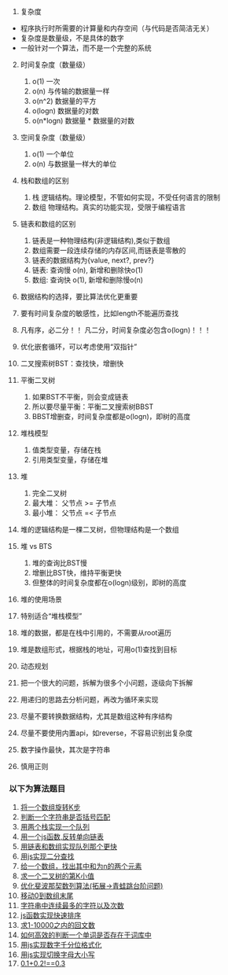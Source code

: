 1. 复杂度
* 程序执行时所需要的计算量和内存空间（与代码是否简洁无关）
* 复杂度是数量级，不是具体的数字
* 一般针对一个算法，而不是一个完整的系统

2. 时间复杂度（数量级）
   1. o(1) 一次
   2. o(n) 与传输的数据量一样
   3. o(n^2) 数据量的平方
   4. o(logn) 数据量的对数
   5. o(n*logn) 数据量 * 数据量的对数

3. 空间复杂度（数量级）
   1. o(1) 一个单位
   2. o(n) 与数据量一样大的单位

4. 栈和数组的区别
   1. 栈     逻辑结构。理论模型，不管如何实现，不受任何语言的限制
   2. 数组   物理结构。真实的功能实现，受限于编程语言

5. 链表和数组的区别
   1. 链表是一种物理结构(非逻辑结构),类似于数组
   2. 数组需要一段连续存储的内存区间,而链表是零散的
   3. 链表的数据结构为{value, next?, prev?}
   4. 链表: 查询慢 o(n), 新增和删除快o(1)
   5. 数组: 查询快 o(1), 新增和删除慢o(n)

6. 数据结构的选择，要比算法优化更重要

7. 要有时间复杂度的敏感性，比如length不能遍历查找

8. 凡有序，必二分！！ 凡二分，时间复杂度必包含o(logn)！！！

9. 优化嵌套循环，可以考虑使用“双指针”

10. 二叉搜索树BST：查找快，增删快

11. 平衡二叉树
    1. 如果BST不平衡，则会变成链表
    2. 所以要尽量平衡：平衡二叉搜索树BBST
    3. BBST增删查，时间复杂度都是o(logn)，即树的高度

12. 堆栈模型
    1. 值类型变量，存储在栈
    2. 引用类型变量，存储在堆

13. 堆
    1. 完全二叉树
    2. 最大堆： 父节点 >= 子节点
    3. 最小堆： 父节点 =< 子节点

13. 堆的逻辑结构是一棵二叉树，但物理结构是一个数组

14. 堆 vs BTS
    1. 堆的查询比BST慢
    2. 增删比BST快，维持平衡更快
    3. 但整体的时间复杂度都在o(logn)级别，即树的高度

15. 堆的使用场景
   1. 特别适合“堆栈模型”
   2. 堆的数据，都是在栈中引用的，不需要从root遍历
   3. 堆是数组形式，根据栈的地址，可用o(1)查找到目标

16. 动态规划
   1. 把一个很大的问题，拆解为很多个小问题，逐级向下拆解
   2. 用递归的思路去分析问题，再改为循环来实现

17. 尽量不要转换数据结构，尤其是数组这种有序结构

18. 尽量不要使用内置api，如reverse，不容易识别出复杂度

19. 数字操作最快，其次是字符串

20. 慎用正则

### 以下为算法题目

1. [将一个数组旋转K步](answer/rorate.js)
2. [判断一个字符串是否括号匹配](answer/matchBracket.js)
3. [用两个栈实现一个队列](answer/two-stacks-one-queue.js)
4. [用一个js函数,反转单向链表](answer/reverse-link-list.js)
5. [用链表和数组实现队列那个更快](answer/queue-with-list.js)
6. [用js实现二分查找](answer/binary-search.js)
7. [给一个数组，找出其中和为n的两个元素](answer/two-numbers-sum.js)
8. [求一个二叉树的第K小值](answer/binary-search-tree.js)
9. [优化斐波那契数列算法(拓展->青蛙跳台阶问题)](answer/fibonacci.js)
10. [移动0到数组末尾](answer/moveZero.js)
11. [字符串中连续最多的字符以及次数](answer/find-continuous-char.js)
12. [js函数实现快速排序](answer/quick-sort.js)
13. [求1-10000之内的回文数](answer/find-palindrome-number.js)
14. [如何高效的判断一个单词是否存在于词库中](answer/analyse-word.js)
15. [用js实现数字千分位格式化](answer/number-format.js)
16. [用js实现切换字母大小写](answer/switch-letter-case.js)
17. [0.1+0.2!==0.3](answer/why.js)
